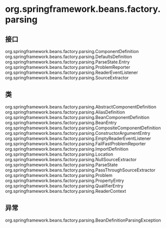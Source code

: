 # org.springframework.beans.factory.parsing

## 接口

org.springframework.beans.factory.parsing.ComponentDefinition
org.springframework.beans.factory.parsing.DefaultsDefinition
org.springframework.beans.factory.parsing.ParseState.Entry
org.springframework.beans.factory.parsing.ProblemReporter
org.springframework.beans.factory.parsing.ReaderEventListener
org.springframework.beans.factory.parsing.SourceExtractor

## 类

org.springframework.beans.factory.parsing.AbstractComponentDefinition
org.springframework.beans.factory.parsing.AliasDefinition
org.springframework.beans.factory.parsing.BeanComponentDefinition
org.springframework.beans.factory.parsing.BeanEntry
org.springframework.beans.factory.parsing.CompositeComponentDefinition
org.springframework.beans.factory.parsing.ConstructorArgumentEntry
org.springframework.beans.factory.parsing.EmptyReaderEventListener
org.springframework.beans.factory.parsing.FailFastProblemReporter
org.springframework.beans.factory.parsing.ImportDefinition
org.springframework.beans.factory.parsing.Location
org.springframework.beans.factory.parsing.NullSourceExtractor
org.springframework.beans.factory.parsing.ParseState
org.springframework.beans.factory.parsing.PassThroughSourceExtractor
org.springframework.beans.factory.parsing.Problem
org.springframework.beans.factory.parsing.PropertyEntry
org.springframework.beans.factory.parsing.QualifierEntry
org.springframework.beans.factory.parsing.ReaderContext

## 异常

org.springframework.beans.factory.parsing.BeanDefinitionParsingException




